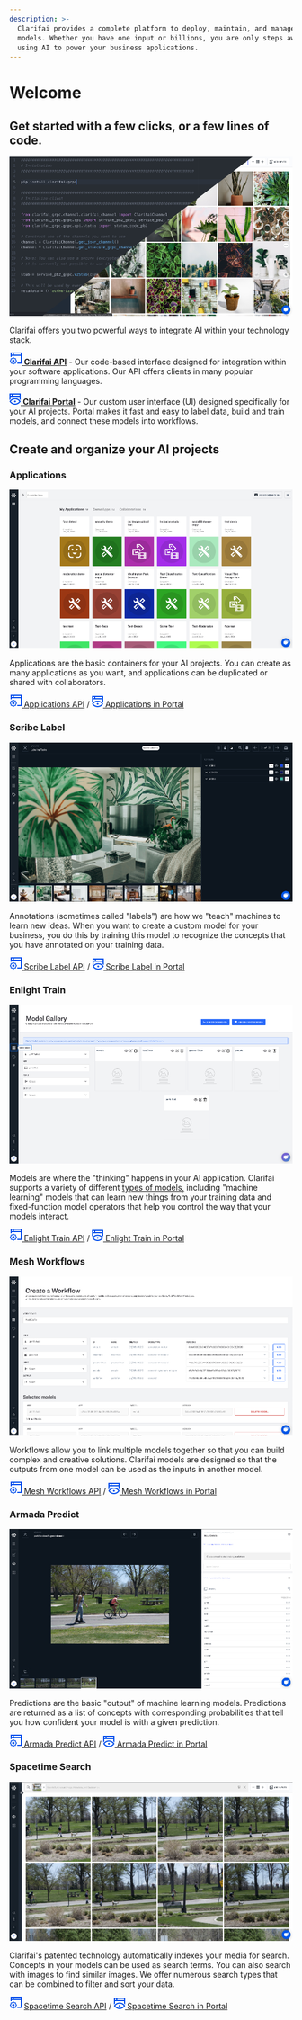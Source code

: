 ```yaml
---
description: >-
  Clarifai provides a complete platform to deploy, maintain, and manage your AI
  models. Whether you have one input or billions, you are only steps away from
  using AI to power your business applications.
---
```


# Welcome

## Get started with a few clicks, or a few lines of code.

![](.gitbook/assets/api_v_portal%20%281%29.jpg)

Clarifai offers you two powerful ways to integrate AI within your technology stack.

[![](.gitbook/assets/api%20%284%29.jpg) **Clarifai API**](api-guide/api-overview/) - Our code-based interface designed for integration within your software applications. Our API offers clients in many popular programming languages.

[![](.gitbook/assets/icon_portal%20%2813%29%20%289%29%20%283%29%20%283%29.jpg) **Clarifai Portal**](portal-guide/portal-overview.md) - Our custom user interface \(UI\) designed specifically for your AI projects. Portal makes it fast and easy to label data, build and train models, and connect these models into workflows.

## Create and organize your AI projects

### Applications

![](.gitbook/assets/applications_overview%20%281%29%20%281%29.jpg)

Applications are the basic containers for your AI projects. You can create as many applications as you want, and applications can be duplicated or shared with collaborators.

[![](.gitbook/assets/api%20%284%29.jpg) Applications API](clarifai-basics/applications/) / [![](.gitbook/assets/icon_portal%20%2813%29%20%289%29%20%283%29%20%2833%29.jpg) Applications in Portal](clarifai-basics/applications/)

### Scribe Label

![](.gitbook/assets/labeler.jpg)

Annotations \(sometimes called "labels"\) are how we "teach" machines to learn new ideas. When you want to create a custom model for your business, you do this by training this model to recognize the concepts that you have annotated on your training data.

[![](.gitbook/assets/api%20%284%29.jpg) Scribe Label API](api-guide/annotate/) / [![](.gitbook/assets/icon_portal%20%2813%29%20%289%29%20%283%29%20%2834%29.jpg) Scribe Label in Portal](portal-guide/annotate/)

### Enlight Train

![](.gitbook/assets/model_mode%20%285%29%20%285%29%20%287%29%20%287%29%20%283%29%20%2815%29%20%281%29.jpg)

Models are where the "thinking" happens in your AI application. Clarifai supports a variety of different [types of models,](https://docs.clarifai.com/portal-guide/model/model-types) including "machine learning" models that can learn new things from your training data and fixed-function model operators that help you control the way that your models interact.

[![](.gitbook/assets/api%20%284%29.jpg) Enlight Train API](api-guide/model/) / [![](.gitbook/assets/icon_portal%20%2813%29%20%289%29%20%283%29%20%289%29.jpg) Enlight Train in Portal](portal-guide/model/)

### Mesh Workflows

![](.gitbook/assets/workflows%20%281%29.jpg)

Workflows allow you to link multiple models together so that you can build complex and creative solutions. Clarifai models are designed so that the outputs from one model can be used as the inputs in another model.

[![](.gitbook/assets/api%20%284%29.jpg) Mesh Workflows API](api-guide/workflows/) / [![](.gitbook/assets/icon_portal%20%2813%29%20%289%29%20%283%29%20%2838%29.jpg) Mesh Workflows in Portal](portal-guide/workflows/)

### Armada Predict

![](.gitbook/assets/predictions%20%282%29%20%282%29%20%282%29%20%282%29%20%282%29%20%284%29%20%285%29%20%282%29%20%287%29.jpg)

Predictions are the basic "output" of machine learning models. Predictions are returned as a list of concepts with corresponding probabilities that tell you how confident your model is with a given prediction.

[![](.gitbook/assets/api%20%284%29.jpg) Armada Predict API](api-guide/predict/) / [![](.gitbook/assets/icon_portal%20%2813%29%20%289%29%20%283%29%20%2826%29.jpg) Armada Predict in Portal](api-guide/predict/)

### Spacetime Search

![](.gitbook/assets/search.jpg)

Clarifai's patented technology automatically indexes your media for search. Concepts in your models can be used as search terms. You can also search with images to find similar images. We offer numerous search types that can be combined to filter and sort your data.

![](.gitbook/assets/api%20%284%29.jpg) [Spacetime Search API](api-guide/search/) / [![](.gitbook/assets/icon_portal%20%2813%29%20%289%29%20%283%29%20%2812%29.jpg) Spacetime Search in Portal](introduction.md)

